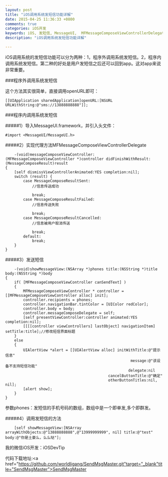 ```yaml
---
layout: post
title: "iOS调用系统发短信功能详解"
date: 2015-04-25 11:36:33 +0800
comments: true
categories: iOS开发
keywords: iOS, 发短信, MessageUI,  MFMessageComposeViewControllerDelegate, openURL, canSendText, iOS开发, cocoapods, 个人博客, 刚刚在线
description: "iOS调用系统发短信功能详解"

---
```


iOS调用系统的发短信功能可以分为两种：1，程序外调用系统发短信。2，程序内调用系统发短信。第二种的好处是用户发短信之后还可以回到app。这对app来说非常重要。

###程序外调用系统发短信

这个方法其实很简单，直接调用openURL即可：

	[[UIApplication sharedApplication]openURL:[NSURL URLWithString:@"sms://13888888888"]];
	

###程序内调用系统发短信

#####1）导入MessageUI.framework，并引入头文件：
	
	#import <MessageUI/MessageUI.h>

#####2）实现代理方法MFMessageComposeViewControllerDelegate

		-(void)messageComposeViewController:(MFMessageComposeViewController *)controller didFinishWithResult:(MessageComposeResult)result
	{
	    [self dismissViewControllerAnimated:YES completion:nil];
	    switch (result) {
	        case MessageComposeResultSent:
	            //信息传送成功
	            
	            break;
	        case MessageComposeResultFailed:
	            //信息传送失败
	            
	            break;
	        case MessageComposeResultCancelled:
	            //信息被用户取消传送
	            
	            break;
	        default:
	            break;
	    }
	}
	
#####3）发送短信

		-(void)showMessageView:(NSArray *)phones title:(NSString *)title body:(NSString *)body
	{
	    if( [MFMessageComposeViewController canSendText] )
	    {
	        MFMessageComposeViewController * controller = [[MFMessageComposeViewController alloc] init];
	        controller.recipients = phones;
	        controller.navigationBar.tintColor = [UIColor redColor];
	        controller.body = body;
	        controller.messageComposeDelegate = self;
	        [self presentViewController:controller animated:YES completion:nil];
	        [[[[controller viewControllers] lastObject] navigationItem] setTitle:title];//修改短信界面标题
	    }
	    else
	    {
	        UIAlertView *alert = [[UIAlertView alloc] initWithTitle:@"提示信息"
	                                                        message:@"该设备不支持短信功能"
	                                                       delegate:nil
	                                              cancelButtonTitle:@"确定"
	                                              otherButtonTitles:nil, nil];
	        [alert show];
	    }
	}
	
参数phones：发短信的手机号码的数组，数组中是一个即单发,多个即群发。

#####4）调用发短信的方法

	    [self showMessageView:[NSArray arrayWithObjects:@"13888888888",@"13999999999", nil] title:@"test" body:@"你是土豪么，么么哒"];

我的微信iOS开发：iOSDevTip

代码下载地址:<a href="https://github.com/worldligang/SendMsgMaster.git"target="_blank"title="SendMsgMaster">SendMsgMaster</a>

